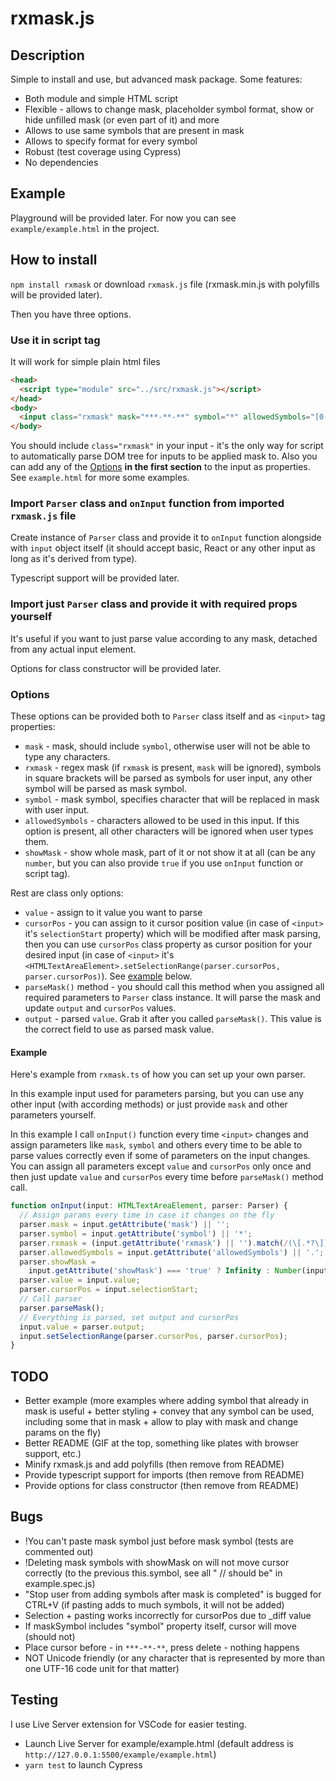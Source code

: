 # rxmask.js
## Description
Simple to install and use, but advanced mask package. Some features:
* Both module and simple HTML script
* Flexible - allows to change mask, placeholder symbol format, show or hide unfilled mask (or even part of it) and more
* Allows to use same symbols that are present in mask
* Allows to specify format for every symbol
* Robust (test coverage using Cypress)
* No dependencies

## Example
Playground will be provided later. For now you can see `example/example.html` in the project.

## How to install
`npm install rxmask` or download `rxmask.js` file (rxmask.min.js with polyfills will be provided later).

Then you have three options.

### Use it in script tag
It will work for simple plain html files
```HTML
<head>
  <script type="module" src="../src/rxmask.js"></script>
</head>
<body>
  <input class="rxmask" mask="***-**-**" symbol="*" allowedSymbols="[0-9]"/>
</body>
```
You should include `class="rxmask"` in your input - it's the only way for script to automatically parse DOM tree for inputs to be applied mask to. Also you can add any of the [Options](#params) **in the first section** to the input as properties. See `example.html` for more some examples.

### Import `Parser` class and `onInput` function from imported `rxmask.js` file
Create instance of `Parser` class and provide it to `onInput` function alongside with `input` object itself (it should accept basic, React or any other input as long as it's derived from <HTMLTextAreaElement> type).

Typescript support will be provided later.

### Import just `Parser` class and provide it with required props yourself
It's useful if you want to just parse value according to any mask, detached from any actual input element.

Options for class constructor will be provided later.

### <a name="params"></a>Options
These options can be provided both to `Parser` class itself and as `<input>` tag properties:
* `mask` - mask, should include `symbol`, otherwise user will not be able to type any characters.
* `rxmask` - regex mask (if `rxmask` is present, `mask` will be ignored), symbols in square brackets will be parsed as symbols for user input, any other symbol will be parsed as mask symbol.
* `symbol` - mask symbol, specifies character that will be replaced in mask with user input.
* `allowedSymbols` - characters allowed to be used in this input. If this option is present, all other characters will be ignored when user types them.
* `showMask` - show whole mask, part of it or not show it at all (can be any `number`, but you can also provide `true` if you use `onInput` function or script tag).

Rest are class only options:
* `value` - assign to it value you want to parse
* `cursorPos` - you can assign to it cursor position value (in case of `<input>` it's `selectionStart` property) which will be modified after mask parsing, then you can use `cursorPos` class property as cursor position for your desired input (in case of `<input>` it's `<HTMLTextAreaElement>.setSelectionRange(parser.cursorPos, parser.cursorPos)`). See [example](#classExample) below.
* `parseMask()` method - you should call this method when you assigned all required parameters to `Parser` class instance. It will parse the mask and update `output` and `cursorPos` values.
* `output` - parsed `value`. Grab it after you called `parseMask()`. This value is the correct field to use as parsed mask value.
#### <a name="classExample"></a>Example
Here's example from `rxmask.ts` of how you can set up your own parser.

In this example <HTMLTextAreaElement> input used for parameters parsing, but you can use any other input (with according methods) or just provide `mask` and other parameters yourself.

In this example I call `onInput()` function every time `<input>` changes and assign parameters like `mask`, `symbol` and others every time to be able to parse values correctly even if some of parameters on the input changes. You can assign all parameters except `value` and `cursorPos` only once and then just update `value` and `cursorPos` every time before `parseMask()` method call.

```javascript
function onInput(input: HTMLTextAreaElement, parser: Parser) {
  // Assign params every time in case it changes on the fly
  parser.mask = input.getAttribute('mask') || '';
  parser.symbol = input.getAttribute('symbol') || '*';
  parser.rxmask = (input.getAttribute('rxmask') || '').match(/(\[.*?\])|(.)/g) || [];
  parser.allowedSymbols = input.getAttribute('allowedSymbols') || '.';
  parser.showMask =
    input.getAttribute('showMask') === 'true' ? Infinity : Number(input.getAttribute('showMask'));
  parser.value = input.value;
  parser.cursorPos = input.selectionStart;
  // Call parser
  parser.parseMask();
  // Everything is parsed, set output and cursorPos
  input.value = parser.output;
  input.setSelectionRange(parser.cursorPos, parser.cursorPos);
}
```

## TODO
* Better example (more examples where adding symbol that already in mask is useful + better styling + convey that any symbol can be used, including some that in mask + allow to play with mask and change params on the fly)
* Better README (GIF at the top, something like plates with browser support, etc.)
* Minify rxmask.js and add polyfills (then remove from README)
* Provide typescript support for imports (then remove from README)
* Provide options for class constructor (then remove from README)

## Bugs
* !You can't paste mask symbol just before mask symbol (tests are commented out) 
* !Deleting mask symbols with showMask on will not move cursor correctly (to the previous this.symbol, see all " // should be" in example.spec.js)
* "Stop user from adding symbols after mask is completed" is bugged for CTRL+V (if pasting adds to much symbols, it will not be added)
* Selection + pasting works incorrectly for cursorPos due to _diff value
* If maskSymbol includes "symbol" property itself, cursor will move (should not)
* Place cursor before - in `***-**-**`, press delete - nothing happens
* NOT Unicode friendly (or any character that is represented by more than one UTF-16 code unit for that matter)

## Testing
I use Live Server extension for VSCode for easier testing.
* Launch Live Server for example/example.html (default address is `http://127.0.0.1:5500/example/example.html`)
* `yarn test` to launch Cypress
